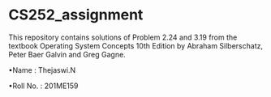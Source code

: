 # CS252_assignment
This repository contains solutions of Problem 2.24 and 3.19 from the textbook Operating System Concepts 10th Edition by Abraham Silberschatz, Peter Baer Galvin and Greg Gagne.

•Name     : Thejaswi.N    

•Roll No. : 201ME159
